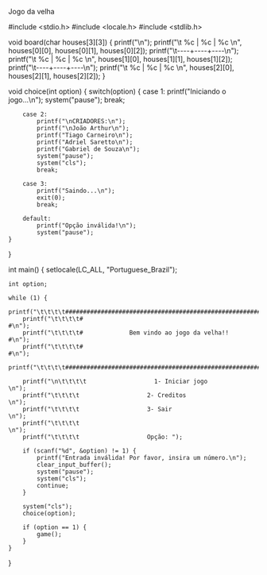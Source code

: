 Jogo da velha

#include <stdio.h>
#include <locale.h>
#include <stdlib.h>

void board(char houses[3][3]) {
    printf("\n");
    printf("\t %c  | %c  | %c \n", houses[0][0], houses[0][1], houses[0][2]);
    printf("\t----+----+----\n");
    printf("\t %c  | %c  | %c \n", houses[1][0], houses[1][1], houses[1][2]);
    printf("\t----+----+----\n");
    printf("\t %c  | %c  | %c \n", houses[2][0], houses[2][1], houses[2][2]);
}

void choice(int option) {
    switch(option) {
        case 1:
            printf("Iniciando o jogo...\n");
            system("pause");
            break;
            
        case 2:
        	printf("\nCRIADORES:\n");
        	printf("\nJoão Arthur\n");
        	printf("Tiago Carneiro\n");
        	printf("Adriel Saretto\n");
        	printf("Gabriel de Souza\n");
        	system("pause");
			system("cls");	
        	break;
        	
        case 3:
            printf("Saindo...\n");
            exit(0);
            break;
            
        default:
            printf("Opção inválida!\n");
            system("pause");
    }
}

int main() {
    setlocale(LC_ALL, "Portuguese_Brazil");

    int option;

    while (1) {
        printf("\t\t\t\t#########################################################\n");
        printf("\t\t\t\t#                                                       #\n");
        printf("\t\t\t\t#             Bem vindo ao jogo da velha!!              #\n");
        printf("\t\t\t\t#                                                       #\n");
        printf("\t\t\t\t#########################################################\n");

        printf("\n\t\t\t\t                   1- Iniciar jogo                      \n");
        printf("\t\t\t\t                   2- Creditos                             \n");
        printf("\t\t\t\t                   3- Sair                        \n");
        printf("\t\t\t\t                                                       \n");
        printf("\t\t\t\t                   Opção: ");
       
	    if (scanf("%d", &option) != 1) {
            printf("Entrada inválida! Por favor, insira um número.\n");
            clear_input_buffer();
            system("pause");
            system("cls");
            continue;
        }

        system("cls");
        choice(option);

        if (option == 1) {
            game();
        }
    }
}
